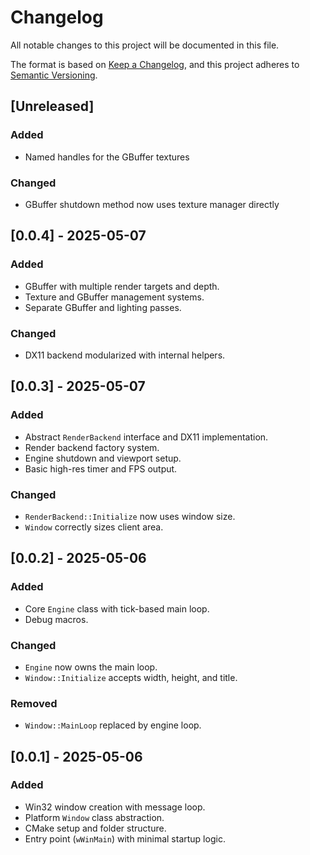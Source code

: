 # Changelog

All notable changes to this project will be documented in this file.

The format is based on [Keep a Changelog](https://keepachangelog.com/en/1.1.0/),
and this project adheres to [Semantic Versioning](https://semver.org/spec/v2.0.0.html).

## [Unreleased]

### Added

- Named handles for the GBuffer textures

### Changed

- GBuffer shutdown method now uses texture manager directly

## [0.0.4] - 2025-05-07

### Added

- GBuffer with multiple render targets and depth.
- Texture and GBuffer management systems.
- Separate GBuffer and lighting passes.

### Changed

- DX11 backend modularized with internal helpers.

## [0.0.3] - 2025-05-07

### Added

- Abstract `RenderBackend` interface and DX11 implementation.
- Render backend factory system.
- Engine shutdown and viewport setup.
- Basic high-res timer and FPS output.

### Changed

- `RenderBackend::Initialize` now uses window size.
- `Window` correctly sizes client area.

## [0.0.2] - 2025-05-06

### Added

- Core `Engine` class with tick-based main loop.
- Debug macros.

### Changed

- `Engine` now owns the main loop.
- `Window::Initialize` accepts width, height, and title.

### Removed

- `Window::MainLoop` replaced by engine loop.

## [0.0.1] - 2025-05-06

### Added

- Win32 window creation with message loop.
- Platform `Window` class abstraction.
- CMake setup and folder structure.
- Entry point (`wWinMain`) with minimal startup logic.
